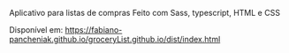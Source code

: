 Aplicativo para listas de compras
Feito com Sass, typescript, HTML e CSS

Disponível em:
https://fabiano-pancheniak.github.io/groceryList.github.io/dist/index.html
